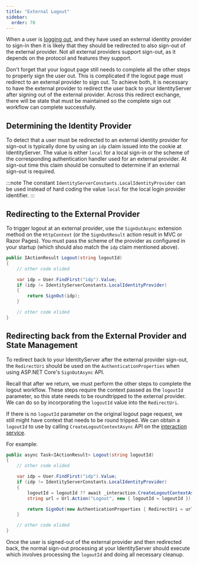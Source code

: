 ```yaml
---
title: "External Logout"
sidebar:
  order: 70
---
```


When a user is [logging out](../logout), and they have used an external identity provider to sign-in then it is likely that they should be redirected to also sign-out of the external provider.
Not all external providers support sign-out, as it depends on the protocol and features they support.

Don't forget that your logout page still needs to complete all the other steps to properly sign the user out.
This is complicated if the logout page must redirect to an external provider to sign out.
To achieve both, it is necessary to have the external provider to redirect the user back to your IdentityServer after signing out of the external provider.
Across this redirect exchange, there will be state that must be maintained so the complete sign out workflow can complete successfully.

## Determining the Identity Provider

To detect that a user must be redirected to an external identity provider for sign-out is typically done by using an `idp` claim issued into the cookie at IdentityServer.
The value is either `local` for a local sign-in or the scheme of the corresponding authentication handler used for an external provider.
At sign-out time this claim should be consulted to determine if an external sign-out is required.

:::note
The constant `IdentityServerConstants.LocalIdentityProvider` can be used instead of hard coding the value `local` for the local login provider identifier.
:::

## Redirecting to the External Provider

To trigger logout at an external provider, use the `SignOutAsync` extension method on the `HttpContext` (or the `SignOutResult` action result in MVC or Razor Pages). You must pass the scheme of the provider as configured in your startup (which should also match the `idp` claim mentioned above).

```csharp
public IActionResult Logout(string logoutId)
{
    // other code elided

    var idp = User.FindFirst("idp").Value;
    if (idp != IdentityServerConstants.LocalIdentityProvider)
    {
        return SignOut(idp);
    }

    // other code elided
}
```

## Redirecting back from the External Provider and State Management

To redirect back to your IdentityServer after the external provider sign-out, the `RedirectUri` should be used on the `AuthenticationProperties` when using ASP.NET Core's `SignOutAsync` API.

Recall that after we return, we must perform the other steps to complete the logout workflow.
These steps require the context passed as the `logoutId` parameter, so this state needs to be roundtripped to the external provider.
We can do so by incorporating the `logoutId` value into the `RedirectUri`.

If there is no `logoutId` parameter on the original logout page request, we still might have context that needs to be round tripped.
We can obtain a `logoutId` to use by calling `CreateLogoutContextAsync` API on the [interaction service](/identityserver/v7/reference/services/interaction_service).

For example:

```csharp
public async Task<IActionResult> Logout(string logoutId)
{
    // other code elided

    var idp = User.FindFirst("idp").Value;
    if (idp != IdentityServerConstants.LocalIdentityProvider)
    {
        logoutId = logoutId ?? await _interaction.CreateLogoutContextAsync();
        string url = Url.Action("Logout", new { logoutId = logoutId });

        return SignOut(new AuthenticationProperties { RedirectUri = url }, idp);
    }

    // other code elided
}
```

Once the user is signed-out of the external provider and then redirected back, the normal sign-out processing at your IdentityServer should execute which involves processing the `logoutId` and doing all necessary cleanup.
